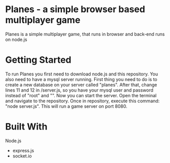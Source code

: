 # Planes - a simple browser based multiplayer game

Planes is a simple multiplayer game, that runs in browser and back-end runs on node.js

# Getting Started

To run Planes you first need to download node.js and this repository. You also need to have a mysql server running. First thing you need to do is to create a new database on your server called "planes". After that, change lines 11 and 12 in /server.js, so you have your mysql user and password instead of "root" and "". Now you can start the server. Open the terminal and navigate to the repository. Once in repository, execute this command: "node server.js". This will run a game server on port 8080.

# Built With

Node.js
  - express.js
  - socket.io
